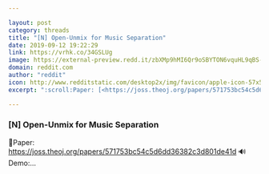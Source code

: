 ```yaml
---

layout: post
category: threads
title: "[N] Open-Unmix for Music Separation"
date: 2019-09-12 19:22:29
link: https://vrhk.co/34GSLUg
image: https://external-preview.redd.it/zbXMp9hMI6Qr9oSBYTON6vquHL9qBS-YR0596cl-h6U.jpg?width=1200&height=628.272251309&auto=webp&s=413e054db9233d2d8322969b858c85bda98d3928
domain: reddit.com
author: "reddit"
icon: http://www.redditstatic.com/desktop2x/img/favicon/apple-icon-57x57.png
excerpt: ":scroll:Paper: [<https://joss.theoj.org/papers/571753bc54c5d6dd36382c3d801de41d>](<https://joss.theoj.org/papers/571753bc54c5d6dd36382c3d801de41d>) :loud_sound:Demo:..."

---
```


### [N] Open-Unmix for Music Separation

:scroll:Paper: [<https://joss.theoj.org/papers/571753bc54c5d6dd36382c3d801de41d>](<https://joss.theoj.org/papers/571753bc54c5d6dd36382c3d801de41d>) :loud_sound:Demo:...